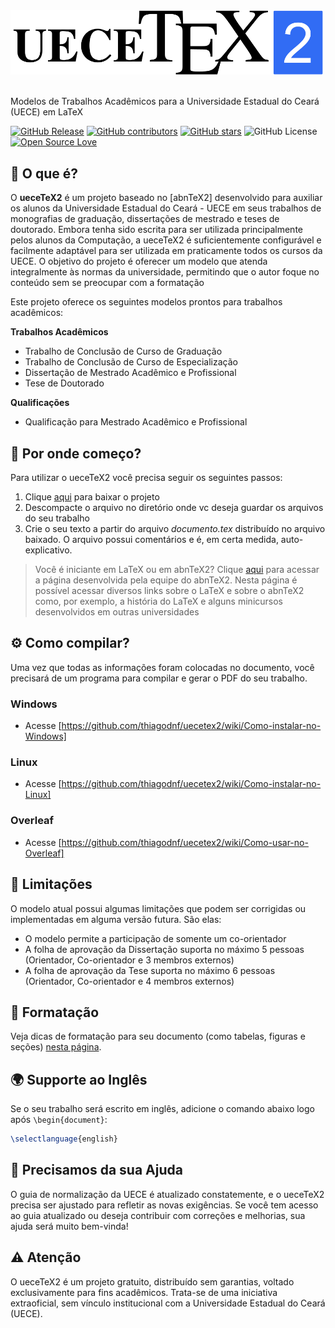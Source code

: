 <picture >
	<source srcset="figuras/uecetex2-logo-dark-mode.png" media="(prefers-color-scheme: dark)">
	<img src="figuras/uecetex2-logo-light-mode.png" width="500px">
</picture>
<br/><br/>

Modelos de Trabalhos Acadêmicos para a Universidade Estadual do Ceará (UECE) em LaTeX

[![GitHub Release](https://img.shields.io/github/release/thiagodnf/uecetex2.svg)](https://github.com/thiagodnf/uecetex2/releases/latest)
[![GitHub contributors](https://img.shields.io/github/contributors/thiagodnf/uecetex2.svg)](https://github.com/thiagodnf/uecetex2/graphs/contributors)
[![GitHub stars](https://img.shields.io/github/stars/thiagodnf/uecetex2.svg)](https://github.com/thiagodnf/uecetex2)
![GitHub License](https://img.shields.io/github/license/thiagodnf/uecetex2)
[![Open Source Love](https://badges.frapsoft.com/os/v1/open-source.svg?v=103)](https://github.com/ellerbrock/open-source-badges/)


## 📘 O que é?

O **ueceTeX2** é um projeto baseado no [abnTeX2] desenvolvido para auxiliar os alunos da Universidade Estadual do Ceará - UECE em seus trabalhos de monografias de graduação, dissertações de mestrado e teses de doutorado. Embora tenha sido escrita para ser utilizada principalmente pelos alunos da Computação, a ueceTeX2 é suficientemente configurável e facilmente adaptável para ser utilizada em praticamente todos os cursos da UECE. O objetivo do projeto é oferecer um modelo que atenda integralmente às normas da universidade, permitindo que o autor foque no conteúdo sem se preocupar com a formatação

Este projeto oferece os seguintes modelos prontos para trabalhos acadêmicos:

**Trabalhos Acadêmicos**

 - Trabalho de Conclusão de Curso de Graduação
 - Trabalho de Conclusão de Curso de Especialização
 - Dissertação de Mestrado Acadêmico e Profissional
 - Tese de Doutorado
 
**Qualificações**

 - Qualificação para Mestrado Acadêmico e Profissional

## 🚀 Por onde começo?

Para utilizar o ueceTeX2 você precisa seguir os seguintes passos:

1. Clique [aqui](https://github.com/thiagodnf/uecetex2/archive/master.zip) para baixar o projeto
2. Descompacte o arquivo no diretório onde vc deseja guardar os arquivos do seu trabalho
3. Crie o seu texto a partir do arquivo *documento.tex* distribuído no arquivo baixado. O arquivo possui comentários e é, em certa medida, auto-explicativo.

> Você é iniciante em LaTeX ou em abnTeX2? Clique [aqui](https://code.google.com/p/abntex2/wiki/PorOndeComecar) para acessar a página desenvolvida pela equipe do abnTeX2. Nesta página é possível acessar diversos links sobre o LaTeX e sobre o abnTeX2 como, por exemplo, a história do LaTeX e alguns minicursos desenvolvidos em outras universidades

## ⚙️ Como compilar?

Uma vez que todas as informações foram colocadas no documento, você precisará de um programa para compilar e gerar o PDF do seu trabalho.

### Windows
 - Acesse [https://github.com/thiagodnf/uecetex2/wiki/Como-instalar-no-Windows] 
 
### Linux
 - Acesse [https://github.com/thiagodnf/uecetex2/wiki/Como-instalar-no-Linux]

### Overleaf
 - Acesse [https://github.com/thiagodnf/uecetex2/wiki/Como-usar-no-Overleaf] 
 
## 🧩 Limitações
 
 O modelo atual possui algumas limitações que podem ser corrigidas ou implementadas em alguma versão futura. São elas:
 
  - O modelo permite a participação de somente um co-orientador
  - A folha de aprovação da Dissertação suporta no máximo 5 pessoas (Orientador, Co-orientador e 3 membros externos)
  - A folha de aprovação da Tese suporta no máximo 6 pessoas (Orientador, Co-orientador e 4 membros externos)
  
## 🎨 Formatação

Veja dicas de formatação para seu documento (como tabelas, figuras e seções) [nesta página](https://github.com/thiagodnf/uecetex2/wiki/Formatação).

## 🌍 Supporte ao Inglês

Se o seu trabalho será escrito em inglês, adicione o comando abaixo logo após `\begin{document}`:

```tex
\selectlanguage{english}
```

## 🙌 Precisamos da sua Ajuda

O guia de normalização da UECE é atualizado constatemente, e o ueceTeX2 precisa ser ajustado para refletir as novas exigências. Se você tem acesso ao guia atualizado ou deseja contribuir com correções e melhorias, sua ajuda será muito bem-vinda!

## ⚠️ Atenção

O ueceTeX2 é um projeto gratuito, distribuído sem garantias, voltado exclusivamente para fins acadêmicos. Trata-se de uma iniciativa extraoficial, sem vínculo institucional com a Universidade Estadual do Ceará (UECE).
